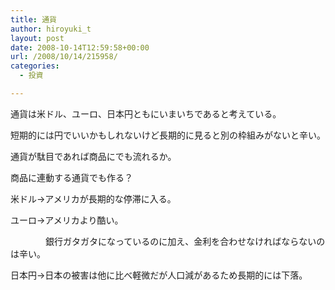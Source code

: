 ```yaml
---
title: 通貨
author: hiroyuki_t
layout: post
date: 2008-10-14T12:59:58+00:00
url: /2008/10/14/215958/
categories:
  - 投資

---
```

<div class="section">
  <p>
    通貨は米ドル、ユーロ、日本円ともにいまいちであると考えている。
  </p>
  
  <p>
    短期的には円でいいかもしれないけど長期的に見ると別の枠組みがないと辛い。
  </p>
  
  <p>
    通貨が駄目であれば商品にでも流れるか。
  </p>
  
  <p>
    商品に連動する通貨でも作る？
  </p>
  
  <p>
  </p>
  
  <p>
    米ドル→アメリカが長期的な停滞に入る。
  </p>
  
  <p>
    ユーロ→アメリカより酷い。
  </p>
  
  <p>
    　　　　銀行ガタガタになっているのに加え、金利を合わせなければならないのは辛い。
  </p>
  
  <p>
    日本円→日本の被害は他に比べ軽微だが人口減があるため長期的には下落。
  </p>
</div>